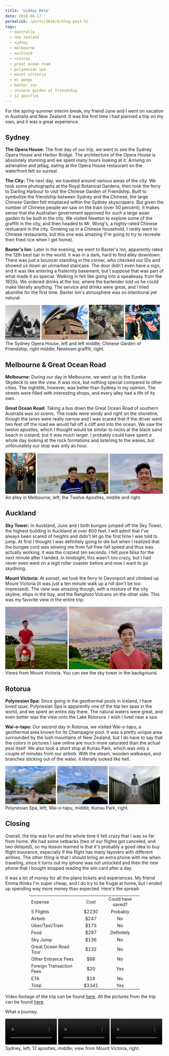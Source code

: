 ```yaml
---
title: 'Gidday Mate'
date: 2018-06-17
permalink: /posts/2018/6/blog-post-5/
tags:
  - australia
  - new zealand
  - sydney
  - melbourne
  - auckland
  - rotorua
  - great ocean road
  - polynesian spa
  - mount victoria
  - mr wongs
  - baxter inn
  - chinese garden of friendship
  - 12 apostles
---
```


For the spring-summer interim break, my friend June and I went on vacation in Australia and New Zealand. It was the first time I had planned a trip on my own, and it was a great experience.

Sydney
------

**The Opera House:** The first day of our trip, we went to see the Sydney Opera House and Harbor Bridge. The architecture of the Opera House is absolutely stunning and we spent many hours looking at it. Arriving on adrenaline and jetlag, eating at the Opera House restaurant on the waterfront felt so surreal. 

**The City:** The next day, we traveled around various areas of the city. We took some photographs at the Royal Botanical Gardens, then took the ferry to Darling Harbour to visit the Chinese Garden of Friendship. Built to symbolize the friendship between Sydney and the Chinese, the large Chinese Garden felt misplaced within the Sydney skyscrapers. But given the number of Chinese people we saw on the train (over 50 percent), it makes sense that the Australian government approved for such a large asian garden to be built in the city. We visited Newton to explore some of the graffiti in the city, and then headed to Mr. Wong's, a highly-rated Chinese restuarant in the city. Growing up in a Chinese household, I rarely went to Chinese restaurants, but this one was amazing (I'm going to try to recreate their fried rice when I get home). 

**Baxter's Inn:** Later in the evening, we went to Baxter's Inn, apparently rated the 12th best bar in the world. It was in a dark, hard to find alley downtown. There was just a bouncer standing in the corner, who checked our IDs and showed us down an unmarked staircase. The door didn't even have a sign, and it was like entering a fraternity basement, but I suppose that was part of what made it so special. Walking in felt like going into a speakeasy from the 1920s. We ordered drinks at the bar, where the bartender told us he could make literally anything. The service and drinks were great, and I tried absinthe for the first time. Baxter Inn's atmosphere was so intentional yet natural. 

<img src='/images/opera_2.jpg' width="22%">
<img src='/images/opera_1.jpg' width="29.3%">
<img src='/images/chinese_garden.jpg' width="22%">
<img src='/images/graffiti.jpg' width="22%">
The Sydney Opera House, left and left middle; Chinese Garden of Friendship, right middle; Newtown graffiti, right.

Melbourne & Great Ocean Road
------

**Melbourne:** During our day in Melbourne, we went up to the Eureka Skydeck to see the view. It was nice, but nothing special compared to other cities. The nightlife, however, was better than Sydney in my opinion. The streets were filled with interesting shops, and every alley had a life of its own. 

**Great Ocean Road:** Taking a bus down the Great Ocean Road of southern Australia was so scenic. The roads were windy and right on the shoreline, though the lanes were really narrow and I was scared that if the driver went two feet off the road we would fall off a cliff and into the ocean. We saw the twelve apostles, which I thought would be similar to rocks at the black sand beach in iceland, but it was much larger. I probably could have spent a whole day looking at the rock formations and listening to the waves, but unforunately our stop was only an hour. 

<img src='/images/melbourne.jpg' width="19.3%">
<img src='/images/apostles_2.jpg' width="45%">
<img src='/images/apostles.jpg' width="33.5%">
An alley in Melbourne, left; the Twelve Apostles, middle and right.

Auckland
------

**Sky Tower:** In Auckland, June and I both bungee jumped off the Sky Tower, the highest building in Auckland at over 600 feet. I will admit that I've always been scared of heights and didn't let go the first time I was told to jump. At first I thought I was definitely going to die but when I realized that the bungee cord was slowing me from full free-fall speed and thus was actually working, it was the craziest ten seconds. I felt pure bliss for the next minute after I landed. In hindsight, this wasn't too crazy, but I had never even went on a legit roller coaster before and now I want to go skydiving.

**Mount Victoria:** At sunset, we took the ferry to Devonport and climbed up Mount Victoria (it was just a ten minute walk up a hill don't be too impressed). The view was amazing though, with a mixture of the city skyline, ships in the bay, and the Rangitoto Volcano on the other side. This was my favorite view in the entire trip.

<img src='/images/mount_victoria_2.jpg' width="39.3%">
<img src='/images/mount_victoria_1.jpg' width="59%">
Views from Mount Victoria. You can see the sky tower in the background. 

Rotorua
------

**Polynesian Spa:** Since going in the geothermal pools in Iceland, I have loved spas. Polynesian Spa is apparently one of the top ten spas in the world, and we spent an entire day there. The natural waters were great, and even better was the view onto the Lake Rotorura. I wish I lived near a spa. 

**Wai-o-tapu:** Our second day in Rotorua, we visited Wai-o-tapu, a geothermal area known for its Champagne pool. It was a pretty unique area surrounded by the lush mountains of New Zealand, but I do have to say that the colors in pictures I saw online are much more saturated than the actual pool itself. We also took a short stop at Kuirau Park, which was only a couple of minutes from our airbnb. With the steam, wooden walkways, and branches sticking out of the water, it literally looked like hell. 

<img src='/images/poly_spa.jpg' width="32%">
<img src='/images/waiotapu.jpg' width="32%">
<img src='/images/death_park.jpg' width="32%">
Polynesian Spa, left; Wai-o-tapu, middle; Kuirau Park, right.

Closing
------

Overall, the trip was fun and the whole time it felt crazy that I was so far from home. We had some setbacks (two of our flights got canceled, and two delayed), so my lesson learned is that it's probably a good idea to buy flight insurance, especially if the flight has many layovers with different airlines. The other thing is that I should bring an extra phone with me when traveling, since it turns out my iphone was not unlocked and then the new phone that I bought stopped reading the sim card after a day. 

It was a lot of money for all the plane tickets and experiences. My friend Emma thinks I'm super cheap, and I do try to be frugal at home, but I ended up spending way more money than expected. Here's the spread: 

<center>

<table style="width:70%" >
  <tr>
    <td>Expense</td>
    <td align="center">Cost</td> 
    <td align="center">Could have saved?</td>
  </tr>
  <tr>
    <td>5 Flights</td>
    <td align="center">$2230</td> 
    <td align="center">Probably</td>
  </tr>
  <tr>
    <td>Airbnb</td>
    <td align="center">$247</td> 
    <td align="center">No</td>
  </tr>
  <tr>
    <td>Uber/Taxi/Train</td>
    <td align="center">$175</td> 
    <td align="center">No</td>
  </tr>
  <tr>
    <td>Food</td>
    <td align="center">$297</td> 
    <td align="center">Definitely</td>
  </tr>
  <tr>
    <td>Sky Jump</td>
    <td align="center">$136</td> 
    <td align="center">No</td>
  </tr>
  <tr>
    <td>Great Ocean Road Tour</td>
    <td align="center">$132</td> 
    <td align="center">No</td>
  </tr>
  <tr>
    <td>Other Entrance Fees</td>
    <td align="center">$88</td> 
    <td align="center">No</td>
  </tr>
  <tr>
    <td>Foreign Transaction Fees</td>
    <td align="center">$20</td> 
    <td align="center">Yes</td>
  </tr>
  <tr>
    <td>ETA</td>
    <td align="center">$16</td> 
    <td align="center">No</td>
  </tr>
  <tr>
    <td>Total</td>
    <td align="center">$3341</td> 
    <td align="center">Yes</td>
  </tr>
</table>
</center>

Video footage of the trip can be found [here](https://www.youtube.com/watch?v=npkHCBqyLyg). All the pictures from the trip can be found [here](https://www.facebook.com/Jason.F.Wei/media_set?set=a.2292517547444410.1073741838.100000585611780&type=3).

What a journey. 

<video src="/images/sydney.mp4" width="32.5%" autoplay loop></video>
<video src="/images/apostles.mp4" width="32.5%" autoplay loop></video>
<video src="/images/mount_vic_video.mp4" width="32.5%" autoplay loop></video>
Sydney, left; 12 apostles, middle; view from Mount Victoria, right.





